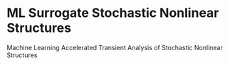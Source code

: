 # ML Surrogate Stochastic Nonlinear Structures
Machine Learning Accelerated Transient Analysis of Stochastic Nonlinear Structures
